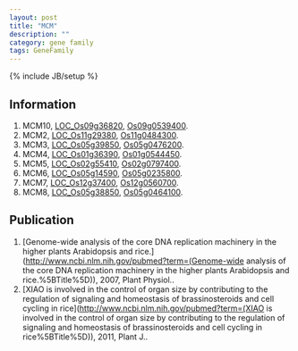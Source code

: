 ```yaml
---
layout: post
title: "MCM"
description: ""
category: gene family
tags: GeneFamily
---
```

{% include JB/setup %}

## Information
1. MCM10, [LOC_Os09g36820](http://rice.plantbiology.msu.edu/cgi-bin/ORF_infopage.cgi?orf=LOC_Os09g36820), [Os09g0539400](http://rapdb.dna.affrc.go.jp/viewer/gbrowse_details/irgsp1?name=Os09g0539400).
2. MCM2, [LOC_Os11g29380](http://rice.plantbiology.msu.edu/cgi-bin/ORF_infopage.cgi?orf=LOC_Os11g29380), [Os11g0484300](http://rapdb.dna.affrc.go.jp/viewer/gbrowse_details/irgsp1?name=Os11g0484300).
3. MCM3, [LOC_Os05g39850](http://rice.plantbiology.msu.edu/cgi-bin/ORF_infopage.cgi?orf=LOC_Os05g39850), [Os05g0476200](http://rapdb.dna.affrc.go.jp/viewer/gbrowse_details/irgsp1?name=Os05g0476200).
4. MCM4, [LOC_Os01g36390](http://rice.plantbiology.msu.edu/cgi-bin/ORF_infopage.cgi?orf=LOC_Os01g36390), [Os01g0544450](http://rapdb.dna.affrc.go.jp/viewer/gbrowse_details/irgsp1?name=Os01g0544450).
5. MCM5, [LOC_Os02g55410](http://rice.plantbiology.msu.edu/cgi-bin/ORF_infopage.cgi?orf=LOC_Os02g55410), [Os02g0797400](http://rapdb.dna.affrc.go.jp/viewer/gbrowse_details/irgsp1?name=Os02g0797400).
6. MCM6, [LOC_Os05g14590](http://rice.plantbiology.msu.edu/cgi-bin/ORF_infopage.cgi?orf=LOC_Os05g14590), [Os05g0235800](http://rapdb.dna.affrc.go.jp/viewer/gbrowse_details/irgsp1?name=Os05g0235800).
7. MCM7, [LOC_Os12g37400](http://rice.plantbiology.msu.edu/cgi-bin/ORF_infopage.cgi?orf=LOC_Os12g37400), [Os12g0560700](http://rapdb.dna.affrc.go.jp/viewer/gbrowse_details/irgsp1?name=Os12g0560700).
8. MCM8, [LOC_Os05g38850](http://rice.plantbiology.msu.edu/cgi-bin/ORF_infopage.cgi?orf=LOC_Os05g38850), [Os05g0464100](http://rapdb.dna.affrc.go.jp/viewer/gbrowse_details/irgsp1?name=Os05g0464100).

## Publication
1. [Genome-wide analysis of the core DNA replication machinery in the higher plants Arabidopsis and rice.](http://www.ncbi.nlm.nih.gov/pubmed?term=(Genome-wide analysis of the core DNA replication machinery in the higher plants Arabidopsis and rice.%5BTitle%5D)), 2007, Plant Physiol..
2. [XIAO is involved in the control of organ size by contributing to the regulation of signaling and homeostasis of brassinosteroids and cell cycling in rice](http://www.ncbi.nlm.nih.gov/pubmed?term=(XIAO is involved in the control of organ size by contributing to the regulation of signaling and homeostasis of brassinosteroids and cell cycling in rice%5BTitle%5D)), 2011, Plant J..


